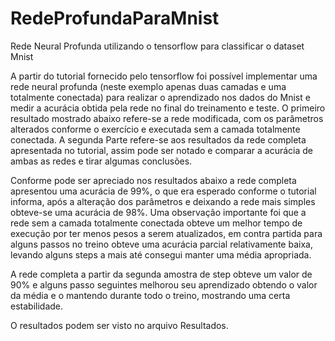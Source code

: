 # RedeProfundaParaMnist
Rede Neural Profunda utilizando o tensorflow para classificar o dataset Mnist

A partir do tutorial fornecido pelo tensorflow foi possível implementar uma rede neural profunda (neste exemplo apenas duas camadas e uma totalmente conectada) para realizar o aprendizado nos dados do Mnist e medir a acurácia obtida pela rede no final do treinamento e teste.
O primeiro resultado mostrado abaixo refere-se a rede modificada, com os parâmetros alterados conforme o exercício e executada sem a camada totalmente conectada. A segunda Parte refere-se aos resultados da rede completa apresentada no tutorial, assim pode ser notado e comparar a acurácia de ambas as redes e tirar algumas conclusões.

Conforme pode ser apreciado nos resultados abaixo a rede completa apresentou uma acurácia de 99%, o que era esperado conforme o tutorial informa, após a alteração dos parâmetros e deixando a rede mais simples obteve-se uma acurácia de 98%. Uma observação importante foi que
a rede sem a camada totalmente conectada obteve um melhor tempo de execução por ter menos pesos a serem atualizados, em contra partida para alguns passos no treino obteve uma acurácia parcial relativamente baixa, levando alguns steps a mais até consegui manter uma média apropriada. 

A rede completa a partir da segunda amostra de step obteve um valor de 90% e alguns passo seguintes melhorou seu aprendizado obtendo o valor da média e o mantendo durante todo o treino, mostrando uma certa estabilidade.

O resultados podem ser visto no arquivo Resultados.

